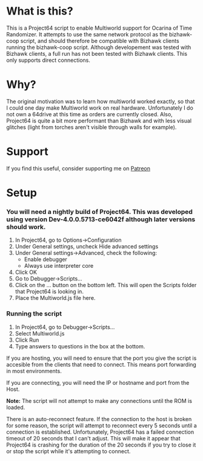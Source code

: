 # What is this?
This is a Project64 script to enable Multiworld support for Ocarina of Time Randomizer.
It attempts to use the same network protocol as the bizhawk-coop script, and should therefore be compatible with Bizhawk clients running the bizhawk-coop script. Although developement was tested with Bizhawk clients, a full run has not been tested with Bizhawk clients.
This only supports direct connections.

# Why?
The original motivation was to learn how multiworld worked exactly, so that I could one day make Multiworld work on real hardware. Unfortunately I do not own a 64drive at this time as orders are currently closed.
Also, Project64 is quite a bit more performant than Bizhawk and with less visual glitches (light from torches aren't visible through walls for example).

# Support
If you find this useful, consider supporting me on [Patreon](https://www.patreon.com/Austin0)

# Setup
### You will need a nightly build of Project64. This was developed using version Dev-4.0.0.5713-ce6042f although later versions **should** work.
1. In Project64, go to Options->Configuration
2. Under General settings, uncheck Hide advanced settings
3. Under General settings->Advanced, check the following:
   - Enable debugger
   - Always use interpreter core
4. Click OK
5. Go to Debugger->Scripts...
6. Click on the ... button on the bottom left. This will open the Scripts folder that Project64 is looking in.
7. Place the Multiworld.js file here.

### Running the script
1. In Project64, go to Debugger->Scripts...
2. Select Multiworld.js
3. Click Run
4. Type answers to questions in the box at the bottom.

If you are hosting, you will need to ensure that the port you give the script is accesible from the clients that need to connect. This means port forwarding in most environments.

If you are connecting, you will need the IP or hostname and port from the Host.

**Note:** The script will not attempt to make any connections until the ROM is loaded.

There is an auto-reconnect feature. If the connection to the host is broken for some reason, the script will attempt to reconnect every 5 seconds until a connection is established. Unfortunately, Project64 has a failed connection timeout of 20 seconds that I can't adjust. This will make it appear that Project64 is crashing for the duration of the 20 seconds if you try to close it or stop the script while it's attempting to connect.
